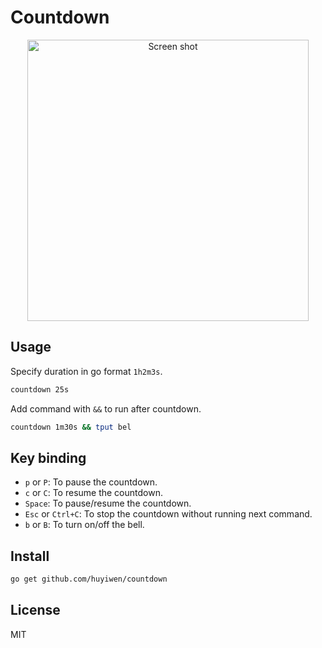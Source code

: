 # Countdown

<p align="center"><img src="https://user-images.githubusercontent.com/141232/54696023-9ed03e00-4b5d-11e9-9c7b-d6f67691e70c.gif" width="450" alt="Screen shot"></p>

## Usage

Specify duration in go format `1h2m3s`.

```bash
countdown 25s
```

Add command with `&&` to run after countdown.

```bash
countdown 1m30s && tput bel
```

## Key binding

- `p` or `P`: To pause the countdown.
- `c` or  `C`: To resume the countdown.
- `Space`: To pause/resume the countdown.
- `Esc` or `Ctrl+C`: To stop the countdown without running next command.
- `b` or `B`: To turn on/off the bell.

## Install

```bash
go get github.com/huyiwen/countdown
```

## License

MIT
